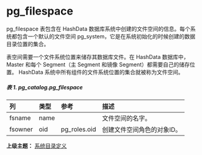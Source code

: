 # pg\_filespace

pg\_filespace 表包含在 HashData 数据库系统中创建的文件空间的信息。每个系统都包含一个默认的文件空间 pg\_system，它是在系统初始化的时候创建的数据目录位置的集合。

表空间需要一个文件系统位置来储存其数据库文件。在 HashData 数据库中，Master 和每个 Segment（主 Segment 和镜像 Segment）都需要自己的储存位置。 HashData 系统中所有组件的文件系统位置的集合就被称为文件空间。

##### 表 1. pg\_catalog.pg\_filespace

| 列 | 类型 | 参考 | 描述 |
| :--- | :--- | :--- | :--- |
| fsname | name |  | 文件空间的名字。 |
| fsowner | oid | pg\_roles.oid | 创建文件空间角色的对象ID。 |

**上级主题：** [系统目录定义](./README.md)
